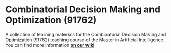 # Combinatorial Decision Making and Optimization (91762)

A collection of learning materials for the Combinatorial Decision
Making and Optimization (91762) teaching course of the Master in
Artificial Intelligence. You can find more information [**on our
wiki**](https://csunibo.github.io/wiki/raccolte-di-risorse/index.html).
